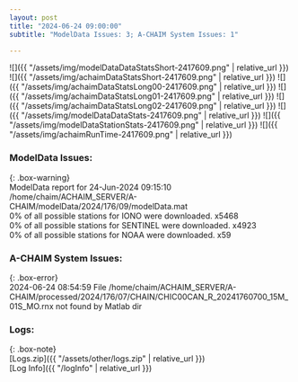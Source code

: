 ```yaml
---
layout: post
title: "2024-06-24 09:00:00"
subtitle: "ModelData Issues: 3; A-CHAIM System Issues: 1"

---
```


![]({{ "/assets/img/modelDataDataStatsShort-2417609.png" | relative_url }})
![]({{ "/assets/img/achaimDataStatsShort-2417609.png" | relative_url }})
![]({{ "/assets/img/achaimDataStatsLong00-2417609.png" | relative_url }})
![]({{ "/assets/img/achaimDataStatsLong01-2417609.png" | relative_url }})
![]({{ "/assets/img/achaimDataStatsLong02-2417609.png" | relative_url }})
![]({{ "/assets/img/modelDataDataStats-2417609.png" | relative_url }})
![]({{ "/assets/img/modelDataStationStats-2417609.png" | relative_url }})
![]({{ "/assets/img/achaimRunTime-2417609.png" | relative_url }})


### ModelData Issues:  
  
{: .box-warning}  
 ModelData report for 24-Jun-2024 09:15:10   
 /home/chaim/ACHAIM_SERVER/A-CHAIM/modelData/2024/176/09/modelData.mat   
 0% of all possible stations for IONO were downloaded. x5468   
 0% of all possible stations for SENTINEL were downloaded. x4923   
 0% of all possible stations for NOAA were downloaded. x59   
  
### A-CHAIM System Issues:  
  
{: .box-error}  
2024-06-24 08:54:59 File /home/chaim/ACHAIM_SERVER/A-CHAIM/processed/2024/176/07/CHAIN/CHIC00CAN_R_20241760700_15M_01S_MO.rnx not found by Matlab dir  

### Logs:  
  
{: .box-note}  
[Logs.zip]({{ "/assets/other/logs.zip" | relative_url }})  
[Log Info]({{ "/logInfo" | relative_url }})  

